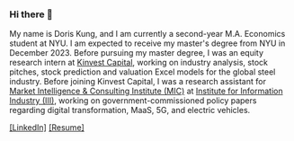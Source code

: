 ### Hi there 👋

My name is Doris Kung, and I am currently a second-year M.A. Economics student at NYU. I am expected to receive my master's degree from NYU in December 2023. Before pursuing my master degree, I was an equity research intern at [Kinvest Capital](https://www.kinvest.com.tw/), working on industry analysis, stock pitches, stock prediction and valuation Excel models for the global steel industry. Before joining Kinvest Capital, I was a research assistant for [Market Intelligence & Consulting Institute (MIC)](https://mic.iii.org.tw/english/) at [Institute for Information Industry (III)](https://web.iii.org.tw/), working on government-commissioned policy papers regarding digital transformation, MaaS, 5G, and electric vehicles.

[[LinkedIn]](https://www.linkedin.com/in/jia-yi-kung-7a0b0819b/)  [[Resume]](https://drive.google.com/file/d/1SK3c6OIQjobJapK5d15BlawN-OwHWF2V/view?usp=sharing)
